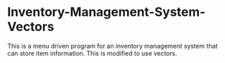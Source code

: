 # Inventory-Management-System-Vectors
This is a menu driven program for an inventory management system that can store item information. This is modified to use vectors.
